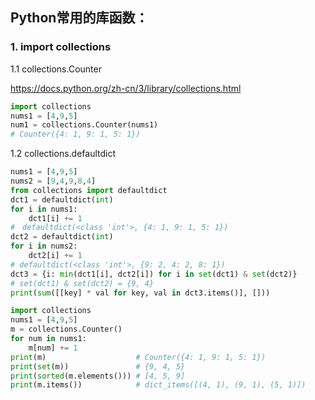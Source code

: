## Python常用的库函数：
### 1. import collections
1.1 collections.Counter

https://docs.python.org/zh-cn/3/library/collections.html
```python
import collections
nums1 = [4,9,5]
num1 = collections.Counter(nums1) 
# Counter({4: 1, 9: 1, 5: 1})
```

1.2 collections.defaultdict
```python
nums1 = [4,9,5]
nums2 = [9,4,9,8,4]
from collections import defaultdict
dct1 = defaultdict(int)
for i in nums1:
    dct1[i] += 1 
#　defaultdict(<class 'int'>, {4: 1, 9: 1, 5: 1})
dct2 = defaultdict(int)
for i in nums2:
    dct2[i] += 1
# defaultdict(<class 'int'>, {9: 2, 4: 2, 8: 1})
dct3 = {i: min(dct1[i], dct2[i]) for i in set(dct1) & set(dct2)}
# set(dct1) & set(dct2) = {9, 4}
print(sum([[key] * val for key, val in dct3.items()], []))
```
```python
import collections
nums1 = [4,9,5]
m = collections.Counter()
for num in nums1:
    m[num] += 1
print(m)                    # Counter({4: 1, 9: 1, 5: 1})
print(set(m))               # {9, 4, 5}
print(sorted(m.elements())) # [4, 5, 9]
print(m.items())            # dict_items([(4, 1), (9, 1), (5, 1)])
```